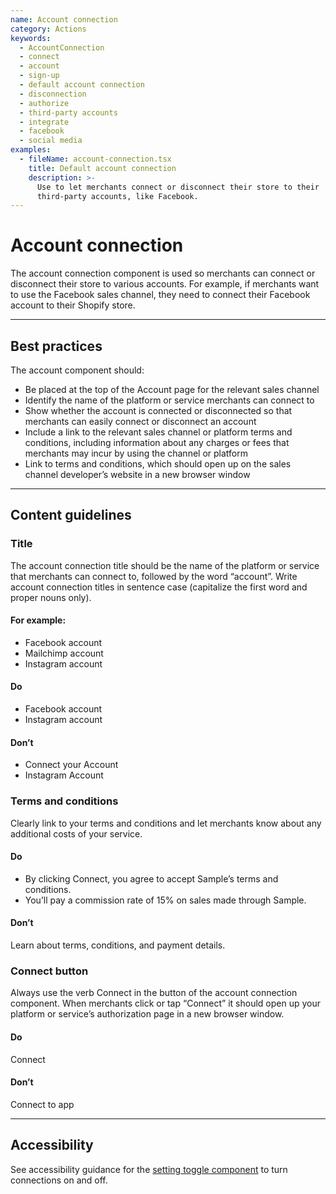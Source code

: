 ```yaml
---
name: Account connection
category: Actions
keywords:
  - AccountConnection
  - connect
  - account
  - sign-up
  - default account connection
  - disconnection
  - authorize
  - third-party accounts
  - integrate
  - facebook
  - social media
examples:
  - fileName: account-connection.tsx
    title: Default account connection
    description: >-
      Use to let merchants connect or disconnect their store to their
      third-party accounts, like Facebook.
---
```


# Account connection

The account connection component is used so merchants can connect or disconnect
their store to various accounts. For example, if merchants want to use the
Facebook sales channel, they need to connect their Facebook
account to their Shopify store.

---

## Best practices

The account component should:

- Be placed at the top of the Account page for the relevant sales channel
- Identify the name of the platform or service merchants can connect to
- Show whether the account is connected or disconnected so that merchants can easily connect or disconnect an account
- Include a link to the relevant sales channel or platform terms and conditions,
  including information about any charges or fees that merchants may incur by
  using the channel or platform
- Link to terms and conditions, which should open up on the sales channel
  developer’s website in a new browser window

---

## Content guidelines

### Title

The account connection title should be the name of the platform or service that
merchants can connect to, followed by the word “account”. Write account connection titles in sentence case (capitalize the first word and proper nouns only).

#### For example:

- Facebook account
- Mailchimp account
- Instagram account

<!-- usagelist -->

#### Do

- Facebook account
- Instagram account

#### Don’t

- Connect your Account
- Instagram Account

### Terms and conditions

Clearly link to your terms and conditions and let merchants know about any additional costs of your service.

<!-- usagelist -->

#### Do

- By clicking Connect, you agree to accept Sample’s terms and conditions.
- You’ll pay a commission rate of 15% on sales made through Sample.

#### Don’t

Learn about terms, conditions, and payment details.

<!-- end -->

### Connect button

Always use the verb Connect in the button of the account connection component. When merchants click or tap “Connect” it should open up your platform or service’s authorization page in a new browser window.

<!-- usagelist -->

#### Do

Connect

#### Don’t

Connect to app

<!-- end -->

---

## Accessibility

<!-- content-for: web -->

See accessibility guidance for the [setting toggle component](https://polaris.shopify.com/components/actions/setting-toggle) to turn connections on and off.

<!-- /content-for-->

